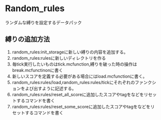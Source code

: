 # Random_rules

ランダムな縛りを設定するデータパック

## 縛りの追加方法

1. random_rules:init_storageに新しい縛りの内容を追加する。
2. random_rules:rulesに新しいディレクトリを作る
3. 毎tick実行したいものはtick.mcfunction,縛りを破った時の操作はbreak.mcfunctinonに書く
4. 新しいスコアを定義する必要がある場合にはload.mcfunctionに書く。
5. random_rules:rules/load,random_rules:rules/tickにそれぞれのファンクションをよび出すように記述する。
6. random_rules:rules/reset_all_scoreに追加したスコアやtagをなどをリセットするコマンドを書く
7. random_rules:rules/reset_some_scoreに追加したスコアやtagをなどをリセットするコマンドを書く

